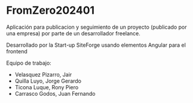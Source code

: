 # FromZero202401

Aplicación para publicacion y seguimiento de un proyecto (publicado por una empresa) por parte de un desarrollador freelance.

Desarrollado por la Start-up SiteForge usando elementos Angular para el frontend

Equipo de trabajo:
- Velasquez Pizarro, Jair
- Quilla Luyo, Jorge Gerardo
- Ticona Luque, Rony Piero
- Carrasco Godos, Juan Fernando
